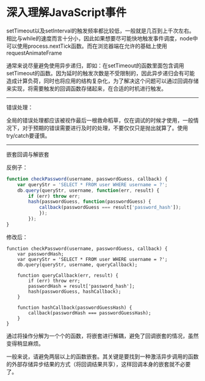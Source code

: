 # 深入理解JavaScript事件

 setTimeout以及setInterval的触发频率都比较低，一般就是几百到上千次左右。相比与while的速度而言十分小，因此如果想要尽可能快地触发事件调度，node中可以使用process.nextTick函数。而在浏览器端在允许的基础上使用requestAnimateFrame

 通常来说尽量避免使用异步递归，即如：在setTimeout的函数里面包含调用setTimeout的函数。因为延时的触发次数是不受限制的，因此异步递归会有可能造成计算负荷，同时也将应用的结构复杂化，为了解决这个问题可以通过回调存储来实现，将需要触发的回调函数存储起来，在合适的时机进行触发。

---

错误处理：

全局的错误处理都应该被视作最后一根救命稻草，仅在调试的时候才使用，一般情况下，对于预期的错误需要进行及时的处理，不要仅仅只是抛出就算了。使用try/catch要谨慎。

---

嵌套回调与解嵌套

反例子：
```javascript
function checkPassword(username, passwordGuess, callback) {
    var queryStr = 'SELECT * FROM user WHERE username = ?';
    db.query(queryStr, username, function(err, result) {
        if (err) throw err;
        hash(passwordGuess, function(passwordGuess) {
            callback(passwordGuess === result['password_hash']);
            });
        });
}
```

修改后：
```
function checkPassword(username, passwordGuess, callback) {
    var passwordHash;
    var queryStr = 'SELECT * FROM user WHERE username = ?';
    db.query(queryStr, username, queryCallback);

    function queryCallback(err, result) {
        if (err) throw err;
        passwordHash = result['password_hash'];
        hash(passwordGuess, hashCallback);
    }

    function hashCallback(passwordGuessHash) {
        callback(passwordHash === passwordGuessHash);
    }
}
```

通过将操作分解为一个个的函数，将嵌套进行解耦，避免了回调嵌套的情况，虽然变得稍显麻烦。

一般来说，请避免两层以上的函数嵌套。其关键是要找到一种激活异步调用的函数的外部存储异步结果的方式（将回调结果共享），这样回调本身的嵌套就不必要了。